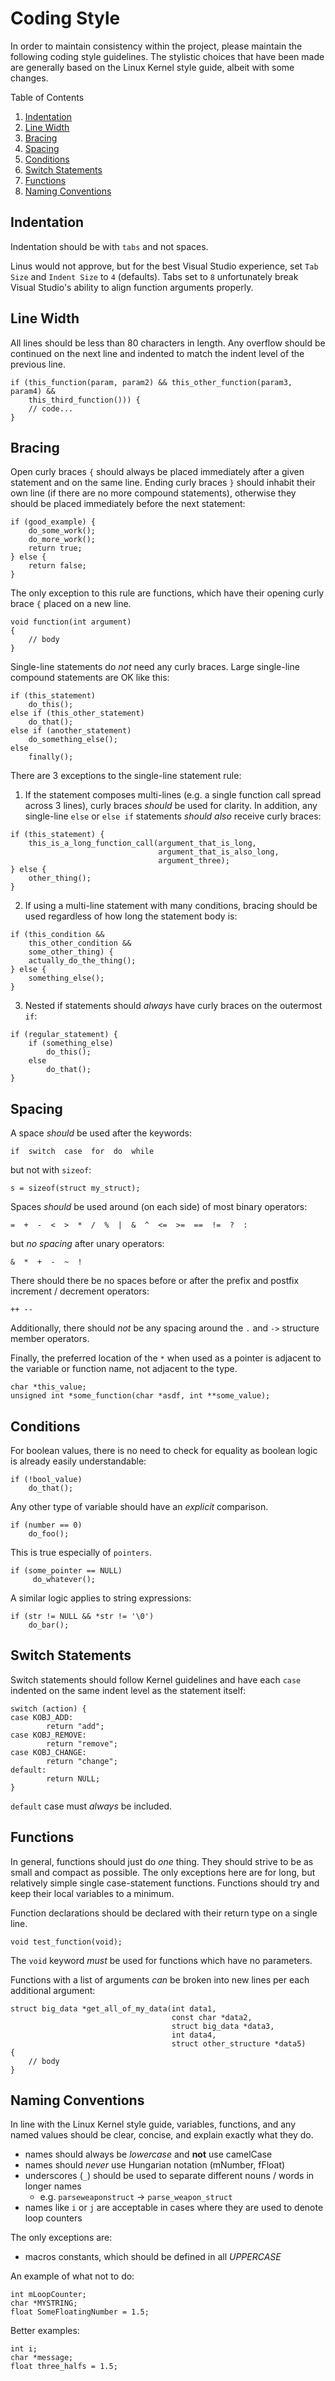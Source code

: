 Coding Style
============

In order to maintain consistency within the project, please maintain the 
following coding style guidelines. The stylistic choices that have been made 
are generally based on the Linux Kernel style guide, albeit with some changes.

Table of Contents
1. [Indentation](#Indentation)
2. [Line Width](#Line-Width)
3. [Bracing](#Bracing)
4. [Spacing](#Spacing)
5. [Conditions](#Conditions)
6. [Switch Statements](#Switch-Statements)
7. [Functions](#Functions)
8. [Naming Conventions](#Naming-Conventions)

## Indentation

Indentation should be with `tabs` and not spaces.

Linus would not approve, but for the best Visual Studio experience, set 
`Tab Size` and `Indent Size` to `4` (defaults). Tabs set to `8` unfortunately
break Visual Studio's ability to align function arguments properly.

## Line Width

All lines should be less than 80 characters in length. Any overflow should be 
continued on the next line and indented to match the indent level of the 
previous line.
```
if (this_function(param, param2) && this_other_function(param3, param4) && 
    this_third_function())) {
	// code...	
}
```

## Bracing

Open curly braces `{` should always be placed immediately after a given 
statement and on the same line. Ending curly braces `}` should inhabit their own
line (if there are no more compound statements), otherwise they should be placed
immediately before the next statement:
```
if (good_example) {
    do_some_work();
    do_more_work();
    return true;
} else {
    return false;
}
```

The only exception to this rule are functions, which have their opening curly
brace `{` placed on a new line.
```
void function(int argument)
{
    // body
}
```

Single-line statements do _not_ need any curly braces. Large single-line
compound statements are OK like this:
```
if (this_statement)
    do_this();
else if (this_other_statement)
    do_that();
else if (another_statement)
    do_something_else();
else
    finally();
```

There are 3 exceptions to the single-line statement rule:

1. If the statement composes multi-lines (e.g. a single function call spread
across 3 lines), curly braces _should_ be used for clarity. In addition, any
single-line `else` or `else if` statements _should also_ receive curly braces:
```
if (this_statement) {
    this_is_a_long_function_call(argument_that_is_long,
                                 argument_that_is_also_long,
                                 argument_three);
} else {
    other_thing();
}
```

2. If using a multi-line statement with many conditions, bracing should be used
regardless of how long the statement body is:
```
if (this_condition &&
    this_other_condition &&
    some_other_thing) {
    actually_do_the_thing();	
} else {
    something_else();
}
```

3. Nested if statements should _always_ have curly braces on the outermost `if`:
```
if (regular_statement) {
    if (something_else)
        do_this();
    else
        do_that();
}
```

## Spacing

A space _should_ be used after the keywords:
```
if  switch  case  for  do  while
```

but not with `sizeof`:

```
s = sizeof(struct my_struct);
```

Spaces _should_ be used around (on each side) of most binary operators:
```
=  +  -  <  >  *  /  %  |  &  ^  <=  >=  ==  !=  ?  :
```

but _no spacing_ after unary operators:
```
&  *  +  -  ~  !
```

There should there be no spaces before or after the prefix and postfix
increment / decrement operators:
```
++ --
```

Additionally, there should _not_ be any spacing around the `.` and `->` 
structure member operators.

Finally, the preferred location of the `*` when used as a pointer is adjacent
to the variable or function name, not adjacent to the type.
```
char *this_value;
unsigned int *some_function(char *asdf, int **some_value);
```

## Conditions

For boolean values, there is no need to check for equality as boolean logic
is already easily understandable:
```
if (!bool_value)
    do_that();
```

Any other type of variable should have an _explicit_ comparison. 
```
if (number == 0)
    do_foo();
```

This is true especially of `pointers`.
```
if (some_pointer == NULL) 
     do_whatever();
```

A similar logic applies to string expressions:
```
if (str != NULL && *str != '\0')
    do_bar();
```

## Switch Statements

Switch statements should follow Kernel guidelines and have each `case` indented
on the same indent level as the statement itself:

```
switch (action) {
case KOBJ_ADD:
        return "add";
case KOBJ_REMOVE:
        return "remove";
case KOBJ_CHANGE:
        return "change";
default:
        return NULL;
}
```

`default` case must _always_ be included.

## Functions

In general, functions should just do _one_ thing. They should strive to be as
small and compact as possible. The only exceptions here are for long, but
relatively simple single case-statement functions. Functions should try and
keep their local variables to a minimum.

Function declarations should be declared with their return type on a single
line. 
```
void test_function(void);
```

The `void` keyword _must_ be used for functions which have no parameters.

Functions with a list of arguments _can_ be broken into new lines per each
additional argument:

```
struct big_data *get_all_of_my_data(int data1, 
                                    const char *data2, 
                                    struct big_data *data3, 
                                    int data4,
                                    struct other_structure *data5)
{
    // body
}
```

## Naming Conventions

In line with the Linux Kernel style guide, variables, functions, and any named
values should be clear, concise, and explain exactly what they do.

- names should always be _lowercase_ and **not** use camelCase
- names should _never_ use Hungarian notation (mNumber, fFloat)
- underscores (`_`) should be used to separate different nouns / words in 
  longer names
    - e.g. `parseweaponstruct` -> `parse_weapon_struct`
- names like `i` or `j` are acceptable in cases where they are used to denote
  loop counters

The only exceptions are:

- macros constants, which should be defined in all _UPPERCASE_

An example of what not to do:
```
int mLoopCounter;
char *MYSTRING;
float SomeFloatingNumber = 1.5;
```

Better examples:
```
int i;
char *message;
float three_halfs = 1.5;
```